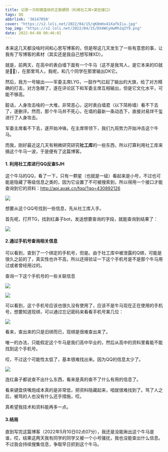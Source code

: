 ```yaml
---
title: 记录一次和键盘侠的正面硬刚（利用社工库+某些接口）
tags: QQ
abbrlink: '36147050'
cover: "https://s2.loli.net/2022/04/15/qK8mHx41XafkIiu.jpg"
top_img: "https://s2.loli.net/2022/04/15/DX4WCyHwMh2qIY9.png"
date: 2022-04-08 00:46:01
---
```


本来这几天都没啥时间和心思写博客的，但是呀这几天发生了一些有意思的事，让我有了写博客的素材（其实还是我自己想写辣XD）。

就是，前两天，在高中的表白墙下面有一个牛马（这不是我骂人，是它本来的ID就是🐂🐎），在那里骂人，我呢，和几个同学在那里输出DK它。

然后，我方一号输出——军委主席LYG，一鼓作气扛起了输出的大旗，给了对方精确的打击，对方急眼了，遂在评论区下和军委主席互相输出，但是它文化水平，可能不够高。

脏话，人身攻击啥的一大堆，非常恶心，这时表白墙君（以下简称墙）看不下去了，遂删评。然而，那个牛马并不死心，在墙的最新一条动态下，直接对易烊千玺进行了人身攻击。

军委主席看不下去，遂开始冲锋。在主席带领下，我们九班势力开始冲击这个牛马。

而我，刚好最近这几天有稍微研究研究**社工库**的一些东西，所以打算利用社工库来搞这个牛马一波，于是便有了这篇博客。



#### 1. 利用社工库进行QQ反查SJH

这个牛马的QQ，看了一下，只有一颗星（也就是一级）看起来是小号，不过也可能是隐藏了等级信息之类的，因为它设置了不可被搜索到，所以得用一个接口才能查询到它的资料：http://api.avak.cn/fqq/?qq=430892126

![](https://s2.loli.net/2022/05/10/aKJY4DlS7skjRcg.png)

想要从这个QQ号找到一些信息，先从社工库入手。

首先呢，打开TG，找到红鼻子bot，发送想要查询的字段，就能查询到结果了：



![](https://s2.loli.net/2022/05/10/ZWqX1Dz3sVjg5nO.png)

#### 2.通过手机号查询相关信息

可以看到，查到了一个绑定的手机号，但是。由于社工库中被泄露的Q绑，可能是很久之前的了，真实性也许不高，所以还得验证一下这个手机号是不是那个牛马用过或者曾经用过的。

查询一下这个手机号的一些关联信息

![](https://s2.loli.net/2022/05/10/k5NK8Mbwt1SH6Z4.png)

![](https://s2.loli.net/2022/05/10/Yz3aq9vmjngxCR6.png)

可以看到，这个手机号应该也很久没有使用了，应该不是牛马现在正在使用的手机号，想要知道现绑，可以通过忘记密码来看看手机号某几位：

![](https://s2.loli.net/2022/05/10/LfA5JCBTKV8h6yv.png)

看来，查出来的只是旧绑而已，现绑是很难查出来了。

唯一的办法，只能假定这个牛马是我们高中毕业的，然后从高中的资料里看能不能找到这个手机号。

哎，不过这个可能性太低了，基本很难找出来。因为QQ的信息太少了。

![](https://s2.loli.net/2022/05/10/1GgJIVrXjeNhqQo.png)

连红鼻子都说查不出什么东西，看来是真的查不了什么有用的信息了。

看来键盘侠嘴炮成本真的是非常低，把资料隐藏起来，咱就很难找到了。骂了人之后，被骂的人也没有什么还手措施，哎。

真希望我技术和资料能再多一点。

#### 3.结局

直到写完这篇博客（2022年5月10日02点07分），我还是没能揪出这个牛马是谁，哎，结果这两天我有同学的同学又被一个小号骚扰，我也没能查出什么信息。不过我会持续搜集信息，争取早日抓到这个牛马。

